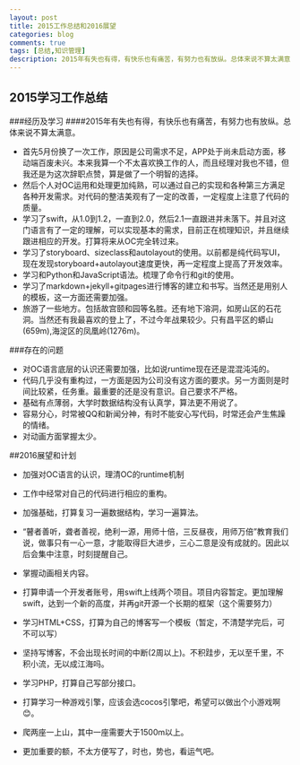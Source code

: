 ```yaml
---
layout: post
title: 2015工作总结和2016展望
categories: blog
comments: true
tags: [总结,知识管理]
description: 2015年有失也有得，有快乐也有痛苦，有努力也有放纵。总体来说不算太满意
---
```



## 2015学习工作总结

###经历及学习
####2015年有失也有得，有快乐也有痛苦，有努力也有放纵。总体来说不算太满意。
+ 首先5月份换了一次工作，原因是公司需求不足，APP处于尚未启动方面，移动端百废未兴。本来我算一个不太喜欢换工作的人，而且经理对我也不错，但我还是为这次辞职点赞，算是做了一个明智的选择。
+ 然后个人对OC运用和处理更加纯熟，可以通过自己的实现和各种第三方满足各种开发需求。对代码的整洁美观有了一定的改善，一定程度上注意了代码的质量。
+ 学习了swift，从1.0到1.2，一直到2.0，然后2.1一直跟进并未落下。并且对这门语言有了一定的理解，可以实现基本的需求，目前正在梳理知识，并且继续跟进相应的开发。打算将来从OC完全转过来。
+ 学习了storyboard、sizeclass和autolayout的使用。以前都是纯代码写UI，现在发现storyboard+autolayout速度更快，再一定程度上提高了开发效率。
+ 学习和Python和JavaScript语法。梳理了命令行和git的使用。
+ 学习了markdown+jekyll+gitpages进行博客的建立和书写。当然还是用别人的模板，这一方面还需要加强。
+ 旅游了一些地方。包括故宫颐和园等名胜。还有地下溶洞，如房山区的石花洞。当然还有我最喜欢的登上了，不过今年战果较少。只有昌平区的蟒山(659m),海淀区的凤凰岭(1276m)。

###存在的问题
+ 对OC语言底层的认识还需要加强，比如说runtime现在还是混混沌沌的。
+ 代码几乎没有重构过，一方面是因为公司没有这方面的要求。另一方面则是时间比较紧，任务重。最重要的还是没有意识。自己要求不严格。
+ 基础有点薄弱，大学时数据结构没有认真学，算法更不用说了。
+ 容易分心，时常被QQ和新闻分神，有时不能安心写代码，时常还会产生焦躁的情绪。
+ 对动画方面掌握太少。

##2016展望和计划

+ 加强对OC语言的认识，理清OC的runtime机制
+ 工作中经常对自己的代码进行相应的重构。
+ 加强基础，打算复习一遍数据结构，学习一遍算法。
+ “瞽者善听，聋者善视，绝利一源，用师十倍，三反昼夜，用师万倍”教育我们说，做事只有一心一意，才能取得巨大进步，三心二意是没有成就的。因此以后会集中注意，时刻提醒自己。
+ 掌握动画相关内容。
+ 打算申请一个开发者账号，用swift上线两个项目。项目内容暂定。更加理解swift，达到一个新的高度，并再git开源一个长期的框架（这个需要努力）
+ 学习HTML+CSS，打算为自己的博客写一个模板（暂定，不清楚学完后，可不可以写）
+ 坚持写博客，不会出现长时间的中断(2周以上)。不积跬步，无以至千里，不积小流，无以成江海吗。

+ 学习PHP，打算自己写部分接口。
+ 打算学习一种游戏引擎，应该会选cocos引擎吧，希望可以做出个小游戏啊😊。
+ 爬两座一上山，其中一座需要大于1500m以上。
+ 更加重要的额，不太方便写了，时也，势也，看运气吧。




